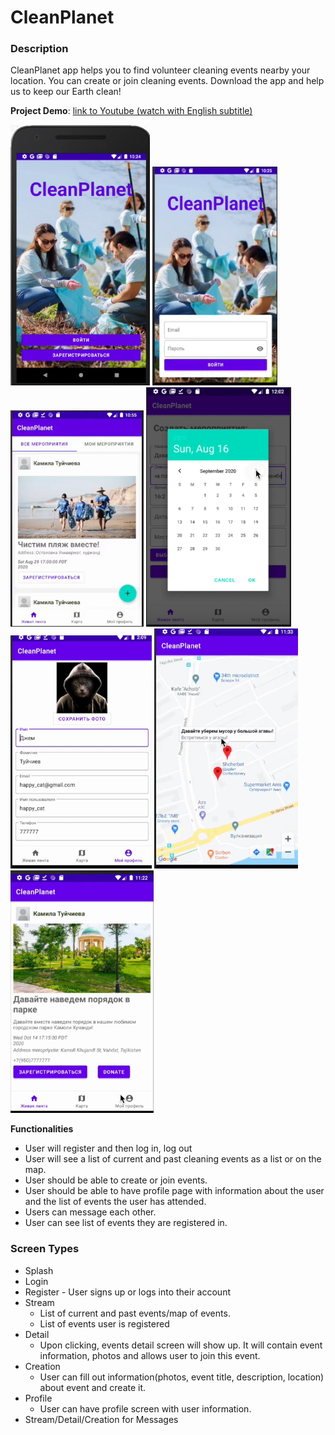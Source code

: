 # CleanPlanet

### Description
CleanPlanet app helps you to find volunteer cleaning events nearby your location. You can create or join cleaning events. Download the app and help us to keep our Earth clean!

**Project Demo**: 
[link to Youtube (watch with English subtitle)](https://www.youtube.com/watch?v=eN1-hJ9LlEw)

![Splash](https://github.com/Kamilat27/CleanPlanet/blob/master/screenshots/img1.png)
<img src="https://github.com/Kamilat27/CleanPlanet/blob/master/screenshots/login.png" width="200" height="350">
![Feed](https://github.com/Kamilat27/CleanPlanet/blob/master/screenshots/img2.png)
![Compose](https://github.com/Kamilat27/CleanPlanet/blob/master/screenshots/img6.png)
![Profile](https://github.com/Kamilat27/CleanPlanet/blob/master/screenshots/img3.png)
![Map](https://github.com/Kamilat27/CleanPlanet/blob/master/screenshots/img5.png)
![Detail](https://github.com/Kamilat27/CleanPlanet/blob/master/screenshots/img4.png)


**Functionalities**

* User will register and  then log in, log out
* User will see a list of current and past cleaning events as a list or on the map.
* User should be able to create or join events.
* User should be able to have profile page with information about the user and the list of events the user has attended.
* Users can message each other.
* User can see list of events they are registered in.


### Screen Types

* Splash
* Login 
* Register - User signs up or logs into their account
* Stream
    * List of current and past events/map of events.
    * List of events user is registered
* Detail
    * Upon clicking, events detail screen will show up. It will contain event information, photos and allows user to join this event. 
* Creation 
    * User can fill out information(photos, event title, description, location) about event and create it.
* Profile
    * User can have profile screen with user information.
* Stream/Detail/Creation for Messages

